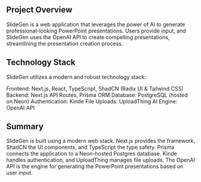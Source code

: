 

## Project Overview

SlideGen is a web application that leverages the power of AI to generate professional-looking PowerPoint presentations. Users provide input, and SlideGen uses the OpenAI API to create compelling presentations, streamlining the presentation creation process.

## Technology Stack
SlideGen utilizes a modern and robust technology stack:

Frontend: Next.js, React, TypeScript, ShadCN (Radix UI & Tailwind CSS)
Backend: Next.js API Routes, Prisma ORM
Database: PostgreSQL (hosted on Neon)
Authentication: Kinde
File Uploads: UploadThing
AI Engine: OpenAI API

## Summary

SlideGen is built using a modern web stack. Next.js provides the framework, ShadCN the UI components, and TypeScript the type safety. Prisma connects the application to a Neon-hosted Postgres database. Kinde handles authentication, and UploadThing manages file uploads.  The OpenAI API is the engine for generating the PowerPoint presentations based on user input.